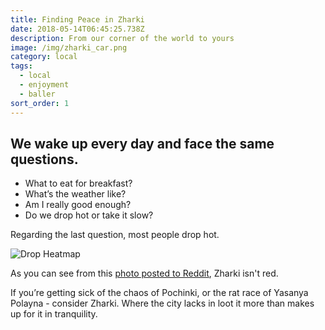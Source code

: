 ```yaml
---
title: Finding Peace in Zharki
date: 2018-05-14T06:45:25.738Z
description: From our corner of the world to yours
image: /img/zharki_car.png
category: local
tags:
  - local
  - enjoyment
  - baller
sort_order: 1
---
```

## We wake up every day and face the same questions.



* What to eat for breakfast?
* What’s the weather like?
* Am I really good enough?
* Do we drop hot or take it slow?

Regarding the last question, most people drop hot.

![Drop Heatmap](/img/heatmap.png)



As you can see from this [photo posted to Reddit](https://www.reddit.com/r/PUBATTLEGROUNDS/comments/69janc/heatmap_of_deaths_in_game_squad_gamemode/), Zharki isn't red.

If you’re getting sick of the chaos of Pochinki, or the rat race of Yasanya Polayna - consider Zharki. Where the city lacks in loot it more than makes up for it in tranquility.
